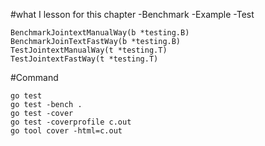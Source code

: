 #what I lesson for this chapter
-Benchmark
-Example
-Test

```
BenchmarkJointextManualWay(b *testing.B)
BenchmarkJoinTextFastWay(b *testing.B)
TestJointextManualWay(t *testing.T)
TestJointextFastWay(t *testing.T)
```

#Command

```
go test
go test -bench .
go test -cover
go test -coverprofile c.out
go tool cover -html=c.out 
```
